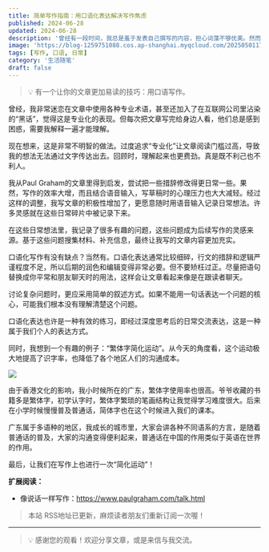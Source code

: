 ```yaml
---
title: 简单写作指南：用口语化表达解决写作焦虑
published: 2024-06-28
updated: 2024-06-28
description: '曾经有一段时间，我总是羞于发表自己撰写的内容，担心词藻不够优美。然而，对读者而言，易读性比高深的表达更为重要。一个让文章更加易读的技巧是：用口语化的方式进行写作。'
image: 'https://blog-1259751088.cos.ap-shanghai.myqcloud.com/20250501173638695.png?imageSlim'
tags: [写作, 口语, 日常]
category: '生活随笔'
draft: false
---
```


> 💡 有一个让你的文章更加易读的技巧：用口语写作。

曾经，我非常迷恋在文章中使用各种专业术语，甚至还加入了在互联网公司里沾染的“黑话”，觉得这是专业化的表现。但每次把文章写完给身边人看，他们总是感到困惑，需要我解释一遍才能理解。

现在想来，这是非常不明智的做法。过度追求“专业化”让文章阅读门槛过高，导致我的想法无法通过文字传达出去。回顾时，理解起来也更费劲。真是既不利己也不利人。

我从Paul Graham的文章里得到启发，尝试把一些措辞修改得更日常一些。果然，写作的效率大增，而且结合语音输入，写草稿时的心理压力也大大减轻。经过这样的调整，我写文章的积极性增加了，更愿意随时用语音输入记录日常想法。许多灵感就在这些日常碎片中被记录下来。

在这些日常想法里，我记录了很多有趣的问题，这些问题成为后续写作的灵感来源。基于这些问题搜集材料、补充信息，最终让我写的文章内容更加充实。

口语化写作有没有缺点？当然有。口语化表达通常比较细碎，行文的措辞和逻辑严谨程度不足，所以后期的润色和编辑变得非常必要。但不要矫枉过正。尽量把语句替换成你平常和朋友聊天时的用法，这样会让文章看起来像是在跟读者聊天。

讨论复杂问题时，更应采用简单的叙述方式。如果不能用一句话表达一个问题的核心，可能我们根本没有理解清楚这个问题。

口语化表达也许是一种有效的练习，即经过深度思考后的日常交流表达，这是一种属于我们个人的表达方式。

同时，我想到一个有趣的例子：“繁体字简化运动”。从今天的角度看，这个运动极大地提高了识字率，也降低了各个地区人们的沟通成本。

![](https://blog-1259751088.cos.ap-shanghai.myqcloud.com/20250104154227788.png?imageSlim)

由于香港文化的影响，我小时候所在的广东，繁体字使用率也很高。爷爷收藏的书籍多是繁体字，初学认字时，繁体字繁琐的笔画结构让我觉得学习难度很大。后来在小学时候慢慢普及普通话，简体字也在这个时候进入我们的课本。

广东属于多语种的地区，我成长的城市里，大家会讲各种不同语系的方言，是随着普通话的普及，大家的沟通变得便利起来，普通话在中国的作用类似于英语在世界的作用。

最后，让我们在写作上也进行一次“简化运动”！

**扩展阅读：**

- 像说话一样写作：https://www.paulgraham.com/talk.html

> 本站 RSS地址已更新，麻烦读者朋友们重新订阅一次喔！

---

> 💡 感谢您的观看！欢迎分享文章，或是来信与我交流。